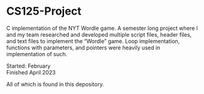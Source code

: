 # CS125-Project

C implementation of the NYT Wordle game. A semester long project where I and my team researched and developed multiple script files, header files, and text files to implement the “Wordle” game. Loop implementation, functions with parameters, and pointers were heavily used in implementation of such.

Started: February  
Finished April 2023 

All of which is found in this depository.
